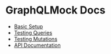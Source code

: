 # GraphQLMock Docs

* [Basic Setup](./setup.md)
* [Testing Queries](./queries.md)
* [Testing Mutations](./mutations.md)
* [API Documentation]('./api')
